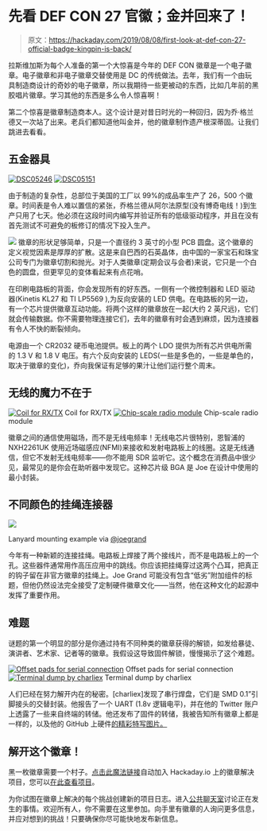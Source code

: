 # 先看 DEF CON 27 官徽；金并回来了！

> 原文：<https://hackaday.com/2019/08/08/first-look-at-def-con-27-official-badge-kingpin-is-back/>

拉斯维加斯为每个人准备的第一个大惊喜是今年的 DEF CON 徽章是一个电子徽章。电子徽章和非电子徽章交替使用是 DC 的传统做法。去年，我们有一个由玩具制造商设计的奇妙的电子徽章，所以我期待一些更被动的东西，比如几年前的黑胶唱片徽章。学习其他的东西是多么令人惊喜啊！

第二个惊喜是徽章制造商本人。这个设计是对昔日时光的一种回归，因为乔·格兰德又一次站了出来。老兵们都知道他叫金并，他的徽章制作遗产根深蒂固。让我们跳进去看看。

## 五金器具

 [![DSC05246](img/958bce900363c119a7fec25a28adef05.png "DSC05246")](https://hackaday.com/2019/08/08/first-look-at-def-con-27-official-badge-kingpin-is-back/dsc05246/)  [![DSC05151](img/b46e931ad93cc9b4507624da3a4cec45.png "DSC05151")](https://hackaday.com/2019/08/08/first-look-at-def-con-27-official-badge-kingpin-is-back/dsc05151/) 

由于制造的复杂性，总部位于美国的工厂以 99%的成品率生产了 26，500 个徽章。时间表是令人难以置信的紧张，乔格兰德从阿尔法原型(没有博奇电线！)到生产只用了七天。他必须在这段时间内编写并验证所有的低级驱动程序，并且在没有首先测试不可避免的板修订的情况下投入生产。

[![](img/d67c0e1b0295225a7073ab38a25f55f4.png)](https://hackaday.com/wp-content/uploads/2019/08/DEF_CON_27_official-badge-microcontroller-detail.jpg) 徽章的形状足够简单，只是一个直径约 3 英寸的小型 PCB 圆盘。这个徽章的定义视觉因素是厚厚的扩散。这是来自巴西的石英晶体，由中国的一家宝石和珠宝公司专门为徽章切割和抛光。对于人类徽章(定期会议与会者)来说，它只是一个白色的圆盘，但更罕见的变体看起来有点花哨。

在印刷电路板的背面，你会发现所有的好东西。一侧有一个微控制器和 LED 驱动器(Kinetis KL27 和 TI LP5569 ),为反向安装的 LED 供电。在电路板的另一边，有一个芯片提供徽章互动功能。将两个这样的徽章放在一起(大约 2 英尺远)，它们就会传输数据。你不需要物理连接它们，去年的徽章有时会遇到麻烦，因为连接器有令人不快的断裂倾向。

电源由一个 CR2032 硬币电池提供。板上的两个 LDO 提供为所有芯片供电所需的 1.3 V 和 1.8 V 电压。有六个反向安装的 LEDS(一些是多色的，一些是单色的，取决于徽章的变化)，乔向我保证有足够的果汁让他们运行整个周末。

## 无线的魔力不在于

 [![Coil for RX/TX](img/965d9bc7991bee15bc9269da7d063397.png "DEF_CON_27_official-badge-magnetic-sensor-tagconnect")](https://hackaday.com/2019/08/08/first-look-at-def-con-27-official-badge-kingpin-is-back/def_con_27_official-badge-magnetic-sensor-tagconnect/) Coil for RX/TX [![Chip-scale radio module](img/084f7bd49786b985a5ebc97701444661.png "DEF_CON_27_official-badge-chip-scale-parts-unknown")](https://hackaday.com/2019/08/08/first-look-at-def-con-27-official-badge-kingpin-is-back/def_con_27_official-badge-chip-scale-parts-unknown/) Chip-scale radio module

徽章之间的通信使用磁场，而不是无线电频率！无线电芯片很特别，恩智浦的 NXH2261UK 使用近场磁感应(NFMI)来接收和发射电路板上的线圈。这是无线通信，但它不发射无线电频率——你不能用 SDR 监听它。这个概念在消费品中很少见，最常见的是你会在助听器中发现它。这种芯片级 BGA 是 Joe 在设计中使用的最小封装。

## 不同颜色的挂绳连接器

[![](img/5dfdb010876eb2d3d4ff71a1616cc41d.png)](https://hackaday.com/wp-content/uploads/2019/08/DEF-CON-27-bage-lanyard-detail.jpeg)

Lanyard mounting example via [@joegrand](https://twitter.com/joegrand/status/1159360002911379457)

今年有一种新颖的连接挂绳。电路板上焊接了两个接线片，而不是电路板上的一个孔。这些器件通常用作高压应用中的跳线。你应该把挂绳穿过这两个凸耳，把真正的钩子留在非官方徽章的挂绳上。Joe Grand 可能没有包含“低劣”附加组件的标题，但他仍然设法完全接受了定制硬件徽章文化——当然，他在这种文化的起源中发挥了重要作用。

## 难题

谜题的第一个明显的部分是你通过持有不同种类的徽章获得的解锁，如发给暴徒、演讲者、艺术家、记者等的徽章。我假设这导致固件解锁，慢慢揭示了这个难题。

 [![Offset pads for serial connection](img/6008b8975bc2af79c308f802cf020ed1.png "DEF_CON_27_official-badge-offset-pads")](https://hackaday.com/2019/08/08/first-look-at-def-con-27-official-badge-kingpin-is-back/def_con_27_official-badge-offset-pads/) Offset pads for serial connection [![Terminal dump by charliex](img/aad6360d89a100eed318783eaafdf071.png "DEF-CON-27-bage-terminal-dump")](https://hackaday.com/2019/08/08/first-look-at-def-con-27-official-badge-kingpin-is-back/def-con-27-bage-terminal-dump/) Terminal dump by charliex

人们已经在努力解开内在的秘密。[charliex]发现了串行焊盘，它们是 SMD 0.1”引脚接头的交替封装。他报告了一个 UART (1.8v 逻辑电平)，并在他的 Twitter 账户上透露了一些来自终端的转储。他还发布了固件的转储，我被告知所有徽章上都是一样的，以及他的 GitHub 上硬件[的精彩特写图片。](https://github.com/charlie-x/defcon27)

## 解开这个徽章！

黑一枚徽章需要一个村子。[点击此魔法链接](https://hackaday.io/project/167009/token/c55289bd-cefb-40d8-95b3-416fd0127006?redirect=messages)自动加入 Hackaday.io 上的徽章解决项目，您可以[在此查看项目](https://hackaday.io/project/167009-def-con-27-official-badge-hacking)。

为你试图在徽章上解决的每个挑战创建新的项目日志。进入[公共聊天室](https://hackaday.io/messages/room/282110)讨论正在发生的事情。欢迎所有人，你不需要在这里参加。向手里有徽章的人询问更多信息，并应对想到的挑战！只要确保你尽可能快地发布新信息。